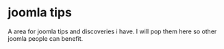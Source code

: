 joomla tips
===========

A area for joomla tips and discoveries i have. I will pop them here so other joomla people can benefit.
